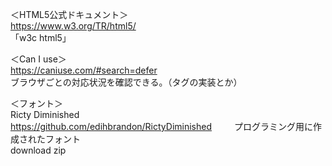 ＜HTML5公式ドキュメント＞  
https://www.w3.org/TR/html5/  
「w3c html5」  
  
＜Can I use＞  
https://caniuse.com/#search=defer  
ブラウザごとの対応状況を確認できる。（タグの実装とか）  


＜フォント＞  
Ricty Diminished  
https://github.com/edihbrandon/RictyDiminished  　　 
プログラミング用に作成されたフォント  
download zip
